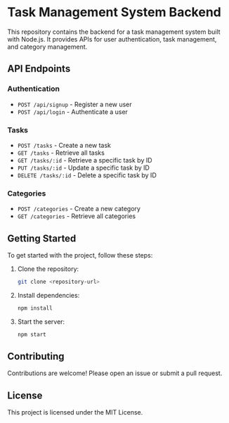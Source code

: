# Task Management System Backend

This repository contains the backend for a task management system built with Node.js. It provides APIs for user authentication, task management, and category management.

## API Endpoints

### Authentication

- `POST /api/signup` - Register a new user
- `POST /api/login` - Authenticate a user

### Tasks

- `POST /tasks` - Create a new task
- `GET /tasks` - Retrieve all tasks
- `GET /tasks/:id` - Retrieve a specific task by ID
- `PUT /tasks/:id` - Update a specific task by ID
- `DELETE /tasks/:id` - Delete a specific task by ID

### Categories

- `POST /categories` - Create a new category
- `GET /categories` - Retrieve all categories

## Getting Started

To get started with the project, follow these steps:

1. Clone the repository:
   ```sh
   git clone <repository-url>
   ```
2. Install dependencies:
   ```sh
   npm install
   ```
3. Start the server:
   ```sh
   npm start
   ```

## Contributing

Contributions are welcome! Please open an issue or submit a pull request.

## License

This project is licensed under the MIT License.
